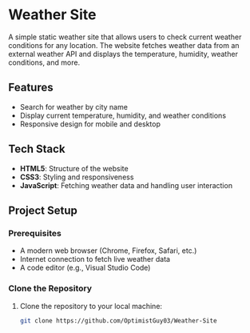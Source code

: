 # Weather Site

A simple static weather site that allows users to check current weather conditions for any location. The website fetches weather data from an external weather API and displays the temperature, humidity, weather conditions, and more.

## Features

- Search for weather by city name
- Display current temperature, humidity, and weather conditions
- Responsive design for mobile and desktop

## Tech Stack

- **HTML5**: Structure of the website
- **CSS3**: Styling and responsiveness
- **JavaScript**: Fetching weather data and handling user interaction


## Project Setup

### Prerequisites

- A modern web browser (Chrome, Firefox, Safari, etc.)
- Internet connection to fetch live weather data
- A code editor (e.g., Visual Studio Code)

### Clone the Repository

1. Clone the repository to your local machine:
   ```bash
   git clone https://github.com/OptimistGuy03/Weather-Site
